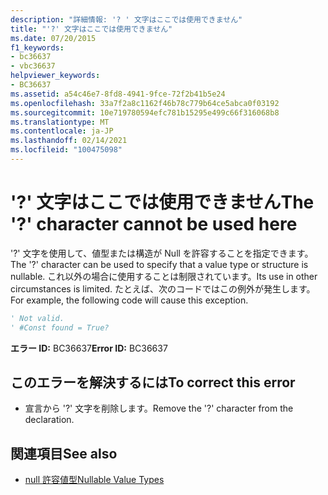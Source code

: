 ```yaml
---
description: "詳細情報: '? ' 文字はここでは使用できません"
title: "'?' 文字はここでは使用できません"
ms.date: 07/20/2015
f1_keywords:
- bc36637
- vbc36637
helpviewer_keywords:
- BC36637
ms.assetid: a54c46e7-8fd8-4941-9fce-72f2b41b5e24
ms.openlocfilehash: 33a7f2a8c1162f46b78c779b64ce5abca0f03192
ms.sourcegitcommit: 10e719780594efc781b15295e499c66f316068b8
ms.translationtype: MT
ms.contentlocale: ja-JP
ms.lasthandoff: 02/14/2021
ms.locfileid: "100475098"
---
```

# <a name="the--character-cannot-be-used-here"></a><span data-ttu-id="7d136-103">'?' 文字はここでは使用できません</span><span class="sxs-lookup"><span data-stu-id="7d136-103">The '?' character cannot be used here</span></span>

<span data-ttu-id="7d136-104">'?' 文字を使用して、値型または構造が Null を許容することを指定できます。</span><span class="sxs-lookup"><span data-stu-id="7d136-104">The '?' character can be used to specify that a value type or structure is nullable.</span></span> <span data-ttu-id="7d136-105">これ以外の場合に使用することは制限されています。</span><span class="sxs-lookup"><span data-stu-id="7d136-105">Its use in other circumstances is limited.</span></span> <span data-ttu-id="7d136-106">たとえば、次のコードではこの例外が発生します。</span><span class="sxs-lookup"><span data-stu-id="7d136-106">For example, the following code will cause this exception.</span></span>  
  
```vb  
' Not valid.  
' #Const found = True?  
```  
  
 <span data-ttu-id="7d136-107">**エラー ID:** BC36637</span><span class="sxs-lookup"><span data-stu-id="7d136-107">**Error ID:** BC36637</span></span>  
  
## <a name="to-correct-this-error"></a><span data-ttu-id="7d136-108">このエラーを解決するには</span><span class="sxs-lookup"><span data-stu-id="7d136-108">To correct this error</span></span>  
  
- <span data-ttu-id="7d136-109">宣言から '?' 文字を削除します。</span><span class="sxs-lookup"><span data-stu-id="7d136-109">Remove the '?' character from the declaration.</span></span>  
  
## <a name="see-also"></a><span data-ttu-id="7d136-110">関連項目</span><span class="sxs-lookup"><span data-stu-id="7d136-110">See also</span></span>

- [<span data-ttu-id="7d136-111">null 許容値型</span><span class="sxs-lookup"><span data-stu-id="7d136-111">Nullable Value Types</span></span>](../programming-guide/language-features/data-types/nullable-value-types.md)

